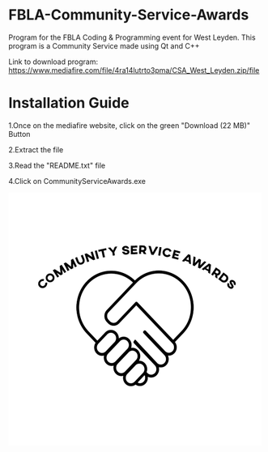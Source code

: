 # FBLA-Community-Service-Awards
Program for the FBLA Coding & Programming event for West Leyden. This program is a Community Service made using Qt and C++ 

Link to download program: https://www.mediafire.com/file/4ra14lutrto3pma/CSA_West_Leyden.zip/file
# Installation Guide
1.Once on the mediafire website, click on the green "Download (22 MB)" Button

2.Extract the file

3.Read the "README.txt" file

4.Click on CommunityServiceAwards.exe

![West Leyden Community Service Awards](CommunityServiceAwards/images/Logo.png)
